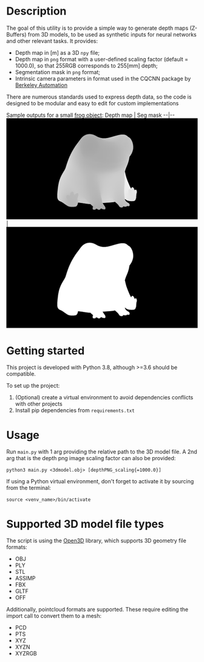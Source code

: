 # Description
The goal of this utility is to provide a simple way to generate depth maps (Z-Buffers) from 3D models, to be used as synthetic inputs for neural networks and other relevant tasks.
It provides:
- Depth map in [m] as a 3D ```npy``` file;
- Depth map in ```png``` format with a user-defined scaling factor (default = 1000.0), so that 255RGB corresponds to 255[mm] depth; 
- Segmentation mask in ```png``` format;
- Intrinsic camera parameters in format used in the CQCNN package by [Berkeley Automation](https://github.com/berkeleyautomation)

There are numerous standards used to express depth data, so the code is designed to be modular and easy to edit for custom implementations

Sample outputs for a small [frog object](https://www.thingiverse.com/thing:4838220):
Depth map | Seg mask
--|--
![Depth map of a small frog object, scaling=5000.0](assets/frog_depthmap.png) | ![Segmentation mask of the same object](assets/frog_segmask.png)

# Getting started
This project is developed with Python 3.8, although >=3.6 should be compatible.

To set up the project:
1. (Optional) create a virtual environment to avoid dependencies conflicts with other projects
2. Install pip dependencies from ```requirements.txt```


# Usage
Run ```main.py``` with 1 arg providing the relative path to the 3D model file. A 2nd arg that is the depth png image scaling factor can also be provided: 
```
python3 main.py <3dmodel.obj> [depthPNG_scaling{=1000.0}]
```

If using a Python virtual environment, don't forget to activate it by sourcing from the terminal: 
```
source <venv_name>/bin/activate
```

# Supported 3D model file types
The script is using the [Open3D](https://github.com/intel-isl/Open3D) library, which supports 3D geometry file formats:
- OBJ
- PLY
- STL
- ASSIMP
- FBX
- GLTF
- OFF

Additionally, pointcloud formats are supported. These require editing the import call to convert them to a mesh:
- PCD
- PTS
- XYZ
- XYZN
- XYZRGB
